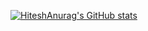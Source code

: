 [![HiteshAnurag's GitHub stats](https://github-readme-stats.vercel.app/api?username=Hitesh2022&theme=outrun&show_icons=true)](https://github.com/Hitesh2022/github-readme-stats)
